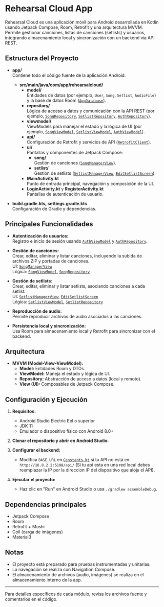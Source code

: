 # Rehearsal Cloud App

Rehearsal Cloud es una aplicación móvil para Android desarrollada en Kotlin usando Jetpack Compose, Room, Retrofit y una arquitectura MVVM. Permite gestionar canciones, listas de canciones (setlists) y usuarios, integrando almacenamiento local y sincronización con un backend vía API REST.

## Estructura del Proyecto

- **app/**  
  Contiene todo el código fuente de la aplicación Android.
  - **src/main/java/com/app/rehearsalcloud/**
    - **model/**  
      Entidades de datos (por ejemplo, `User`, `Song`, `Setlist`, `AudioFile`) y la base de datos Room ([`AppDatabase`](app/src/main/java/com/app/rehearsalcloud/model/AppDatabase.kt)).
    - **repository/**  
      Lógica de acceso a datos y comunicación con la API REST (por ejemplo, [`SongRepository`](app/src/main/java/com/app/rehearsalcloud/repository/SongRepository.kt), [`SetlistRepository`](app/src/main/java/com/app/rehearsalcloud/repository/SetlistRepository.kt), [`AuthRepository`](app/src/main/java/com/app/rehearsalcloud/repository/AuthRepository.kt)).
    - **viewmodel/**  
      ViewModels para manejar el estado y la lógica de UI (por ejemplo, [`SongViewModel`](app/src/main/java/com/app/rehearsalcloud/viewmodel/SongViewModel.kt), [`SetlistViewModel`](app/src/main/java/com/app/rehearsalcloud/viewmodel/SetlistViewModel.kt), [`AuthViewModel`](app/src/main/java/com/app/rehearsalcloud/viewmodel/AuthViewModel.kt)).
    - **api/**  
      Configuración de Retrofit y servicios de API ([`RetrofitClient`](app/src/main/java/com/app/rehearsalcloud/api/RetrofitClient.kt)).
    - **ui/**  
      Pantallas y componentes de Jetpack Compose:
        - **song/**  
          Gestión de canciones ([`SongManagerView`](app/src/main/java/com/app/rehearsalcloud/ui/song/SongManagerView.kt)).
        - **setlist/**  
          Gestión de setlists ([`SetlistManagerView`](app/src/main/java/com/app/rehearsalcloud/ui/setlist/SetlistManagerView.kt), [`EditSetlistScreen`](app/src/main/java/com/app/rehearsalcloud/ui/setlist/EditSetlistScreen.kt)).
    - **MainActivity.kt**  
      Punto de entrada principal, navegación y composición de la UI.
    - **LoginActivity.kt** y **RegisterActivity.kt**  
      Pantallas de autenticación de usuario.

- **build.gradle.kts, settings.gradle.kts**  
  Configuración de Gradle y dependencias.

## Principales Funcionalidades

- **Autenticación de usuarios:**  
  Registro e inicio de sesión usando [`AuthViewModel`](app/src/main/java/com/app/rehearsalcloud/viewmodel/AuthViewModel.kt) y [`AuthRepository`](app/src/main/java/com/app/rehearsalcloud/repository/AuthRepository.kt).

- **Gestión de canciones:**  
  Crear, editar, eliminar y listar canciones, incluyendo la subida de archivos ZIP y portadas de canciones.  
  UI: [`SongManagerView`](app/src/main/java/com/app/rehearsalcloud/ui/song/SongManagerView.kt)  
  Lógica: [`SongViewModel`](app/src/main/java/com/app/rehearsalcloud/viewmodel/SongViewModel.kt), [`SongRepository`](app/src/main/java/com/app/rehearsalcloud/repository/SongRepository.kt)

- **Gestión de setlists:**  
  Crear, editar, eliminar y listar setlists, asociando canciones a cada setlist.  
  UI: [`SetlistManagerView`](app/src/main/java/com/app/rehearsalcloud/ui/setlist/SetlistManagerView.kt), [`EditSetlistScreen`](app/src/main/java/com/app/rehearsalcloud/ui/setlist/EditSetlistScreen.kt)  
  Lógica: [`SetlistViewModel`](app/src/main/java/com/app/rehearsalcloud/viewmodel/SetlistViewModel.kt), [`SetlistRepository`](app/src/main/java/com/app/rehearsalcloud/repository/SetlistRepository.kt)

- **Reproducción de audio:**  
  Permite reproducir archivos de audio asociados a las canciones.

- **Persistencia local y sincronización:**  
  Usa Room para almacenamiento local y Retrofit para sincronizar con el backend.

## Arquitectura

- **MVVM (Model-View-ViewModel):**  
  - **Model:** Entidades Room y DTOs.
  - **ViewModel:** Maneja el estado y lógica de UI.
  - **Repository:** Abstracción de acceso a datos (local y remoto).
  - **View (UI):** Composables de Jetpack Compose.

## Configuración y Ejecución

1. **Requisitos:**  
   - Android Studio Electric Eel o superior  
   - JDK 11  
   - Emulador o dispositivo físico con Android 8.0+

2. **Clonar el repositorio y abrir en Android Studio.**

3. **Configurar el backend:**  
   - Modifica `BASE_URL` en [`Constants.kt`](app/src/main/java/com/app/rehearsalcloud/common/Constants.kt) si tu API no está en `http://10.0.2.2:5198/api/` (Si tu api esta en una red local debes reemplazar la IP por la direccion IP del dispositivo que aloja el API).

4. **Ejecutar el proyecto:**  
   - Haz clic en "Run" en Android Studio o usa `./gradlew assembleDebug`.

## Dependencias principales

- Jetpack Compose
- Room
- Retrofit + Moshi
- Coil (carga de imágenes)
- Material3

## Notas

- El proyecto está preparado para pruebas instrumentadas y unitarias.
- La navegación se realiza con Navigation Compose.
- El almacenamiento de archivos (audio, imágenes) se realiza en el almacenamiento interno de la app.

---

Para detalles específicos de cada módulo, revisa los archivos fuente y comentarios en el código.
